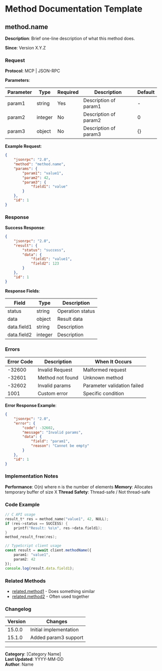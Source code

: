 # Method Documentation Template

## method.name

**Description**: Brief one-line description of what this method does.

**Since**: Version X.Y.Z

### Request

**Protocol**: MCP | JSON-RPC

**Parameters**:

| Parameter | Type | Required | Description | Default |
|-----------|------|----------|-------------|---------|
| param1 | string | Yes | Description of param1 | - |
| param2 | integer | No | Description of param2 | 0 |
| param3 | object | No | Description of param3 | {} |

**Example Request**:

```json
{
    "jsonrpc": "2.0",
    "method": "method.name",
    "params": {
        "param1": "value1",
        "param2": 42,
        "param3": {
            "field1": "value"
        }
    },
    "id": 1
}
```

### Response

**Success Response**:

```json
{
    "jsonrpc": "2.0",
    "result": {
        "status": "success",
        "data": {
            "field1": "value1",
            "field2": 123
        }
    },
    "id": 1
}
```

**Response Fields**:

| Field | Type | Description |
|-------|------|-------------|
| status | string | Operation status |
| data | object | Result data |
| data.field1 | string | Description |
| data.field2 | integer | Description |

### Errors

| Error Code | Description | When It Occurs |
|------------|-------------|----------------|
| -32600 | Invalid Request | Malformed request |
| -32601 | Method not found | Unknown method |
| -32602 | Invalid params | Parameter validation failed |
| 1001 | Custom error | Specific condition |

**Error Response Example**:

```json
{
    "jsonrpc": "2.0",
    "error": {
        "code": -32602,
        "message": "Invalid params",
        "data": {
            "field": "param1",
            "reason": "Cannot be empty"
        }
    },
    "id": 1
}
```

### Implementation Notes

**Performance**: O(n) where n is the number of elements
**Memory**: Allocates temporary buffer of size X
**Thread Safety**: Thread-safe / Not thread-safe

### Code Example

```c
// C API usage
result_t* res = method_name("value1", 42, NULL);
if (res->status == SUCCESS) {
    printf("Result: %s\n", res->data.field1);
}
method_result_free(res);
```

```typescript
// TypeScript client usage
const result = await client.methodName({
    param1: "value1",
    param2: 42
});
console.log(result.data.field1);
```

### Related Methods

- [related.method1](related_method1.md) - Does something similar
- [related.method2](related_method2.md) - Often used together

### Changelog

| Version | Changes |
|---------|---------|
| 15.0.0 | Initial implementation |
| 15.1.0 | Added param3 support |

---

**Category**: [Category Name]  
**Last Updated**: YYYY-MM-DD  
**Author**: Name